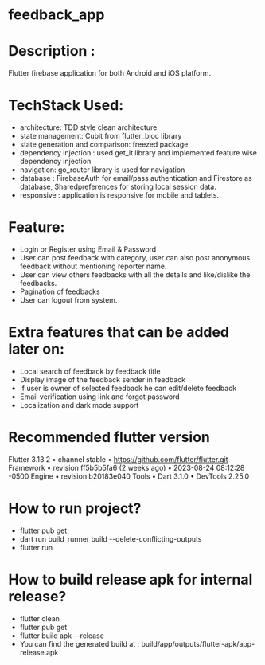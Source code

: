 # feedback_app

# Description :
Flutter firebase application for both Android and iOS platform.

# TechStack Used:

- architecture: TDD style clean architecture
- state management: Cubit from flutter_bloc library
- state generation and comparison: freezed package
- dependency injection : used get_it library and implemented feature wise dependency injection
- navigation: go_router library is used for navigation
- database : FirebaseAuth for email/pass authentication and Firestore as database, Sharedpreferences
  for storing local session data.
- responsive : application is responsive for mobile and tablets.



# Feature:

- Login or Register using Email & Password
- User can post feedback with category, user can also post anonymous feedback without mentioning
  reporter name.
- User can view others feedbacks with all the details and like/dislike the feedbacks.
- Pagination of feedbacks
- User can logout from system.



# Extra features that can be added later on:

- Local search of feedback by feedback title
- Display image of the feedback sender in feedback
- If user is owner of selected feedback he can edit/delete feedback
- Email verification using link and forgot password
- Localization and dark mode support


# Recommended flutter version
Flutter 3.13.2 • channel stable • https://github.com/flutter/flutter.git
Framework • revision ff5b5b5fa6 (2 weeks ago) • 2023-08-24 08:12:28 -0500
Engine • revision b20183e040
Tools • Dart 3.1.0 • DevTools 2.25.0

# How to run project?

- flutter pub get
- dart run build_runner build --delete-conflicting-outputs
- flutter run

# How to build release apk for internal release?

- flutter clean
- flutter pub get
- flutter build apk --release
- You can find the generated build at : build/app/outputs/flutter-apk/app-release.apk 
